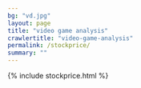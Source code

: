 ```yaml
---
bg: "vd.jpg"
layout: page
title: "video game analysis"
crawlertitle: "video-game-analysis"
permalink: /stockprice/
summary: ""
---
```


{% include stockprice.html %}
